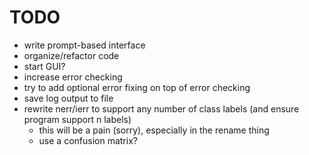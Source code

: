 # TODO

- write prompt-based interface
- organize/refactor code
- start GUI?
- increase error checking
- try to add optional error fixing on top of error checking
- save log output to file
- rewrite nerr/ierr to support any number of class labels (and ensure program support n labels)
  - this will be a pain (sorry), especially in the rename thing
  - use a confusion matrix?
